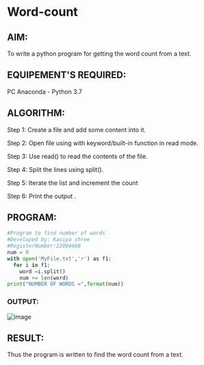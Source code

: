 # Word-count
## AIM:
To write a python program for getting the word count from a text.
## EQUIPEMENT'S REQUIRED: 
PC
Anaconda - Python 3.7
## ALGORITHM: 
Step 1:
Create a file and add some content into it.

Step 2:
Open file using with keyword/built-in function in read mode.

Step 3:
Use read() to read the contents of the file.

Step 4:
Split the lines using split().

Step 5:
Iterate the list and increment the count

Step 6:
Print the output .
## PROGRAM:
```python
#Program to find number of words
#Developed by: Kaviya shree
#RegisterNumber:22004468
num = 0
with open('MyFile.txt','r') as f1:
  for i in f1:
    word =i.split()
    num += len(word)
print("NUMBER OF WORDS =",format(num))
```
### OUTPUT:
![image](https://user-images.githubusercontent.com/120553351/214907230-5cfda15c-309d-4461-91fb-ed0f87a83086.png)



## RESULT:
Thus the program is written to find the word count from a text.
